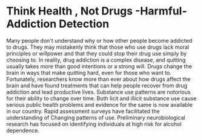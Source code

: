 # Think Health , Not Drugs -Harmful-Addiction Detection
Many people don't understand why or how other people become addicted to drugs. They may mistakenly think that those who use drugs lack moral principles or willpower and that they could stop their drug use simply by choosing to. In reality, drug addiction is a complex disease, and quitting usually takes more than good intentions or a strong will. Drugs change the brain in ways that make quitting hard, even for those who want to. Fortunately, researchers know more than ever about how drugs affect the brain and have found treatments that can help people recover from drug addiction and lead productive lives. Substance use patterns are notorious for their ability to change over time. Both licit and illicit substance use cause serious public health problems and evidence for the same is now available in our country. Rapid assessment surveys have facilitated the understanding of Changing patterns of use. Preliminary neurobiological research has focused on identifying individuals at high risk for alcohol dependence.
